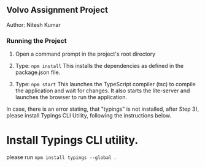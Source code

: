 ## Volvo Assignment Project
Author: Nitesh Kumar

### Running the Project
1) Open a command prompt in the project's root directory

2) Type: `npm install`
    This installs the dependencies as defined in the package.json file.

3) Type: `npm start`
    This launches the TypeScript compiler (tsc) to compile the application and wait for changes. It also starts the lite-server and launches the browser to run the application.

In case, there is an error stating, that "typings" is not installed, after Step 3),
please install Typings CLI Utility, following the instructions below.

# Install Typings CLI utility.
please run `npm install typings --global `.
 
